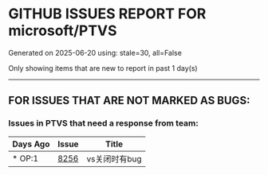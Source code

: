 
# GITHUB ISSUES REPORT FOR microsoft/PTVS


Generated on 2025-06-20 using: stale=30, all=False


Only showing items that are new to report in past 1 day(s)


---

## FOR ISSUES THAT ARE NOT MARKED AS BUGS:


### Issues in PTVS that need a response from team:

| Days Ago | Issue | Title |
| --- | --- | --- |
 | \* OP:1  |[8256](https://github.com/microsoft/PTVS/issues/8256 "vs关闭时有bug")  |vs关闭时有bug |





















